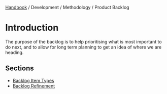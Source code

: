 [Handbook](../../../README.md) / Development / Methodology / Product Backlog

# Introduction

The purpose of the backlog is to help prioritising what is most important to do next, and to allow for long term planning to get an idea of where we are heading.

## Sections

- [Backlog Item Types](backlog-item-types.md)
- [Backlog Refinement](backlog-refinement.md)